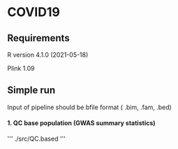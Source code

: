 # COVID19

## Requirements
R version 4.1.0 (2021-05-18)

Plink 1.09

## Simple run
Input of pipeline should be bfile format ( .bim, .fam, .bed)

#### 1. QC base population (GWAS summary statistics)
'''
./src/QC.based 
'''



